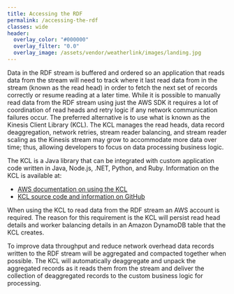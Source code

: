 ```yaml
---
title: Accessing the RDF
permalink: /accessing-the-rdf
classes: wide
header:
  overlay_color: "#000000"
  overlay_filter: "0.0"
  overlay_image: /assets/vendor/weatherlink/images/landing.jpg
---
```


Data in the RDF stream is buffered and ordered so an application that reads data from the stream will need to track where it last read data from in the stream (known as the read head) in order to fetch the next set of records correctly or resume reading at a later time. While it is possible to manually read data from the RDF stream using just the AWS SDK it requires a lot of coordination of read heads and retry logic if any network communication failures occur. The preferred alternative is to use what is known as the Kinesis Client Library (KCL). The KCL manages the read heads, data record deaggregation, network retries, stream reader balancing, and stream reader scaling as the Kinesis stream may grow to accommodate more data over time; thus, allowing developers to focus on data processing business logic.

The KCL is a Java library that can be integrated with custom application code written in Java, Node.js, .NET, Python, and Ruby. Information on the KCL is available at:

- [AWS documentation on using the KCL](http://docs.aws.amazon.com/streams/latest/dev/developing-consumers-with-kcl.html)
- [KCL source code and information on GitHub](https://github.com/awslabs/amazon-kinesis-client)

When using the KCL to read data from the RDF stream an AWS account is required. The reason for this requirement is the KCL will persist read head details and worker balancing details in an Amazon DynamoDB table that the KCL creates.

To improve data throughput and reduce network overhead data records written to the RDF stream will be aggregated and compacted together when possible. The KCL will automatically deaggregate and unpack the aggregated records as it reads them from the stream and deliver the collection of deaggregated records to the custom business logic for processing.
